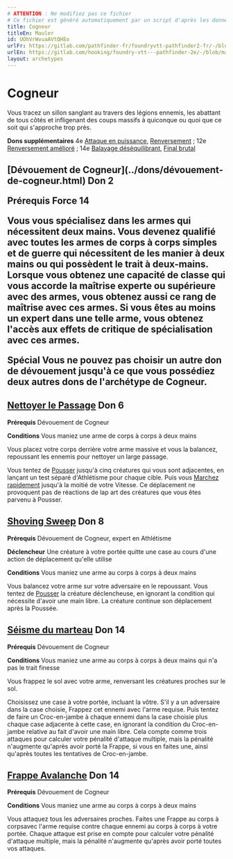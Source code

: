```yaml
---
# ATTENTION : Ne modifiez pas ce fichier
# Ce fichier est généré automatiquement par un script d'après les données du module Foundry VTT officiel et de sa traduction
title: Cogneur
titleEn: Mauler
id: UOhVrWvuaAVtQHEo
urlFr: https://gitlab.com/pathfinder-fr/foundryvtt-pathfinder2-fr/-/blob/master/data/archetypes/UOhVrWvuaAVtQHEo.htm
urlEn: https://gitlab.com/hooking/foundry-vtt---pathfinder-2e/-/blob/master/packs/data/archetypes.db/mauler.json
layout: archetypes
---
```

# Cogneur

Vous tracez un sillon sanglant au travers des légions ennemis, les abattant de tous côtés et infligenant des coups massifs à quiconque ou quoi que ce soit qui s'approche trop près.

**Dons supplémentaires** 4e [Attaque en puissance](../dons/attaque-en-puissance.html), [Renversement](../dons/renversement.html) ; 12e [Renversement amélioré](../dons/renversement-amélioré.html) ; 14e [Balayage déséquilibrant](../dons/balayage-déséquilibrant.html), [Final brutal](../dons/final-brutal.html)

<h2 style="text-align: left;">[Dévouement de Cogneur](../dons/dévouement-de-cogneur.html) Don 2

**Prérequis** Force 14

Vous vous spécialisez dans les armes qui nécessitent deux mains. Vous devenez qualifié avec toutes les armes de corps à corps simples et de guerre qui nécessitent de les manier à deux mains ou qui possèdent le trait à deux-mains. Lorsque vous obtenez une capacité de classe qui vous accorde la maîtrise experte ou supérieure avec des armes, vous obtenez aussi ce rang de maîtrise avec ces armes. Si vous êtes au moins un expert dans une telle arme, vous obtenez l'accès aux effets de critique de spécialisation avec ces armes.

**Spécial** Vous ne pouvez pas choisir un autre don de dévouement jusqu'à ce que vous possédiez deux autres dons de l'archétype de Cogneur.

## [Nettoyer le Passage](../dons/nettoyer-le-passage.html) Don 6

**Prérequis** Dévouement de Cogneur

**Conditions** Vous maniez une arme de corps à corps à deux mains

Vous placez votre corps derrière votre arme massive et vous la balancez, repoussant les ennemis pour nettoyer un large passage.

Vous tentez de [Pousser](../actions/pousser.html) jusqu'à cinq créatures qui vous sont adjacentes, en lançant un test séparé d'Athlétisme pour chaque cible. Puis vous [Marchez rapidement](../actions/marcher-rapidement.html) jusqu'à la moitié de votre Vitesse. Ce déplacement ne provoquent pas de réactions de lap art des créatures que vous êtes parvenu à Pousser.

## [Shoving Sweep](../dons/balayage-repoussant.html) Don 8

**Prérequis** Dévouement de Cogneur, expert en Athlétisme

**Déclencheur** Une créature à votre portée quitte une case au cours d'une action de déplacement qu'elle utilise

**Conditions** Vous maniez une arme au corps à corps à deux mains

Vous balancez votre arme sur votre adversaire en le repoussant. Vous tentez de [Pousser](../actions/pousser.html) la créature déclencheuse, en ignorant la condition qui nécessite d'avoir une main libre. La créature continue son déplacement après la Poussée.

## [Séisme du marteau](../dons/séisme-du-marteau.html) Don 14

**Prérequis** Dévouement de Cogneur

**Conditions** Vous maniez une arme au corps à corps à deux mains qui n'a pas le trait finesse

Vous frappez le sol avec votre arme, renversant les créatures proches sur le sol.

Choisissez une case à votre portée, incluant la vôtre. S'il y a un adversaire dans la case choisie, <a class="entity-link" data-pack="pf2e.actionspf2e" data-id="VjxZFuUXrCU94MWR" draggable="true">Frappez</a> cet ennemi avec l'arme requise. Puis tentez de faire un <a class="entity-link" data-pack="pf2e.actionspf2e" data-id="ge56Lu1xXVFYUnLP" draggable="true">Croc-en-jambe</a> à chaque ennemi dans la case choisie plus chaque case adjacente à cette case, en ignorant la condition du Croc-en-jambe relative au fait d'avoir une main libre. Cela compte comme trois attaques pour calculer votre pénalité d'attaque multiple, mais la pénalité n'augmente qu'après avoir porté la Frappe, si vous en faites une, ainsi qu'après toutes les tentatives de Croc-en-jambe.

## [Frappe Avalanche](../dons/frappe-avalanche.html) Don 14

**Prérequis** Dévouement de Cogneur

**Conditions** Vous maniez une arme au corps à corps à deux mains

Vous attaquez tous les adversaires proches. Faites une Frappe au corps à corpsavec l'arme requise contre chaque ennemi au corps à corps à votre portée. Chaque attaque est prise en compte pour calculer votre pénalité d'attaque multiple, mais la pénalité n'augmente qu'après avoir porté toutes vos attaques.
